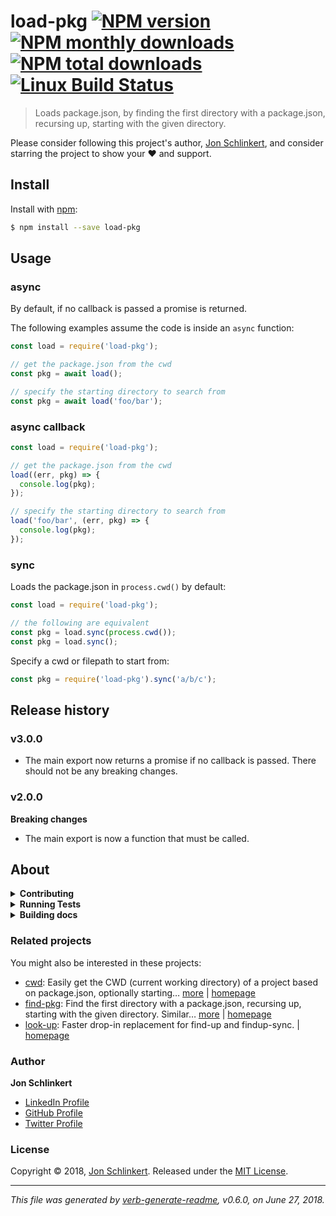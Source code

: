 # load-pkg [![NPM version](https://img.shields.io/npm/v/load-pkg.svg?style=flat)](https://www.npmjs.com/package/load-pkg) [![NPM monthly downloads](https://img.shields.io/npm/dm/load-pkg.svg?style=flat)](https://npmjs.org/package/load-pkg) [![NPM total downloads](https://img.shields.io/npm/dt/load-pkg.svg?style=flat)](https://npmjs.org/package/load-pkg) [![Linux Build Status](https://img.shields.io/travis/jonschlinkert/load-pkg.svg?style=flat&label=Travis)](https://travis-ci.org/jonschlinkert/load-pkg)

> Loads package.json, by finding the first directory with a package.json, recursing up, starting with the given directory.

Please consider following this project's author, [Jon Schlinkert](https://github.com/jonschlinkert), and consider starring the project to show your :heart: and support.

## Install

Install with [npm](https://www.npmjs.com/):

```sh
$ npm install --save load-pkg
```

## Usage

### async

By default, if no callback is passed a promise is returned.

The following examples assume the code is inside an `async` function:

```js
const load = require('load-pkg');

// get the package.json from the cwd
const pkg = await load();

// specify the starting directory to search from
const pkg = await load('foo/bar');
```

### async callback

```js
const load = require('load-pkg');

// get the package.json from the cwd
load((err, pkg) => {
  console.log(pkg); 
});

// specify the starting directory to search from
load('foo/bar', (err, pkg) => {
  console.log(pkg); 
});
```

### sync

Loads the package.json in `process.cwd()` by default:

```js
const load = require('load-pkg');

// the following are equivalent
const pkg = load.sync(process.cwd());
const pkg = load.sync();
```

Specify a cwd or filepath to start from:

```js
const pkg = require('load-pkg').sync('a/b/c');
```

## Release history

### v3.0.0

* The main export now returns a promise if no callback is passed. There should not be any breaking changes.

### v2.0.0

**Breaking changes**

* The main export is now a function that must be called.

## About

<details>
<summary><strong>Contributing</strong></summary>

Pull requests and stars are always welcome. For bugs and feature requests, [please create an issue](../../issues/new).

</details>

<details>
<summary><strong>Running Tests</strong></summary>

Running and reviewing unit tests is a great way to get familiarized with a library and its API. You can install dependencies and run tests with the following command:

```sh
$ npm install && npm test
```

</details>

<details>
<summary><strong>Building docs</strong></summary>

_(This project's readme.md is generated by [verb](https://github.com/verbose/verb-generate-readme), please don't edit the readme directly. Any changes to the readme must be made in the [.verb.md](.verb.md) readme template.)_

To generate the readme, run the following command:

```sh
$ npm install -g verbose/verb#dev verb-generate-readme && verb
```

</details>

### Related projects

You might also be interested in these projects:

* [cwd](https://www.npmjs.com/package/cwd): Easily get the CWD (current working directory) of a project based on package.json, optionally starting… [more](https://github.com/jonschlinkert/cwd) | [homepage](https://github.com/jonschlinkert/cwd "Easily get the CWD (current working directory) of a project based on package.json, optionally starting from a given path. (node.js/javascript util)")
* [find-pkg](https://www.npmjs.com/package/find-pkg): Find the first directory with a package.json, recursing up, starting with the given directory. Similar… [more](https://github.com/jonschlinkert/find-pkg) | [homepage](https://github.com/jonschlinkert/find-pkg "Find the first directory with a package.json, recursing up, starting with the given directory. Similar to look-up but does not support globs and only searches for package.json. Async and sync.")
* [look-up](https://www.npmjs.com/package/look-up): Faster drop-in replacement for find-up and findup-sync. | [homepage](https://github.com/jonschlinkert/look-up "Faster drop-in replacement for find-up and findup-sync.")

### Author

**Jon Schlinkert**

* [LinkedIn Profile](https://linkedin.com/in/jonschlinkert)
* [GitHub Profile](https://github.com/jonschlinkert)
* [Twitter Profile](https://twitter.com/jonschlinkert)

### License

Copyright © 2018, [Jon Schlinkert](https://github.com/jonschlinkert).
Released under the [MIT License](LICENSE).

***

_This file was generated by [verb-generate-readme](https://github.com/verbose/verb-generate-readme), v0.6.0, on June 27, 2018._